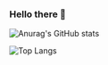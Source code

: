 ### Hello there 👋

![Anurag's GitHub stats](https://github-readme-stats.vercel.app/api?username=DidierDankan&hide=contribs,prs&count_private=true&show_icons=true&theme=radical)

![Top Langs](https://github-readme-stats.vercel.app/api/top-langs/?username=anuraghazra&layout=compact)

<!--
**DidierDankan/DidierDankan** is a ✨ _special_ ✨ repository because its `README.md` (this file) appears on your GitHub profile.
Here are some ideas to get you started:
- 🔭 I’m currently working on ...
- 🌱 I’m currently learning ...
- 👯 I’m looking to collaborate on ...
- 🤔 I’m looking for help with ...
- 💬 Ask me about ...
- 📫 How to reach me: ...
- 😄 Pronouns: ...
- ⚡ Fun fact: ...
-->
